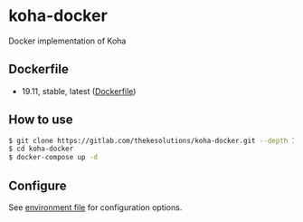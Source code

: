 # koha-docker

Docker implementation of Koha

## Dockerfile

* 19.11, stable, latest ([Dockerfile](https://gitlab.com/thekesolutions/koha-docker/-/blob/19.xx/Dockerfile))

## How to use

```bash
$ git clone https://gitlab.com/thekesolutions/koha-docker.git --depth 1 --branch 19.11
$ cd koha-docker
$ docker-compose up -d
```

## Configure

See [environment file](https://gitlab.com/thekesolutions/koha-docker/-/blob/19.xx/env/defaults.env) for configuration options.
